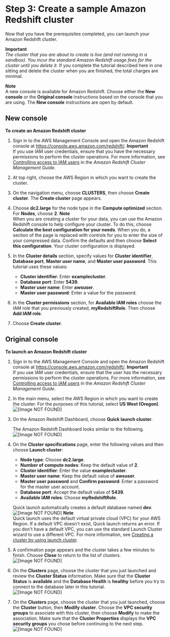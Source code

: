 # Step 3: Create a sample Amazon Redshift cluster<a name="rs-gsg-launch-sample-cluster"></a>

Now that you have the prerequisites completed, you can launch your Amazon Redshift cluster\.

**Important**  
*The cluster that you are about to create is live \(and not running in a sandbox\)\. You incur the standard Amazon Redshift usage fees for the cluster until you delete it\.* If you complete the tutorial described here in one sitting and delete the cluster when you are finished, the total charges are minimal\. 

**Note**  
A new console is available for Amazon Redshift\. Choose either the **New console** or the **Original console** instructions based on the console that you are using\. The **New console** instructions are open by default\.

## New console<a name="create-cluster-sample"></a>

**To create an Amazon Redshift cluster**

1. Sign in to the AWS Management Console and open the Amazon Redshift console at [https://console\.aws\.amazon\.com/redshift/](https://console.aws.amazon.com/redshift/)\.
**Important**  
If you use IAM user credentials, ensure that you have the necessary permissions to perform the cluster operations\. For more information, see [Controlling access to IAM users](https://docs.aws.amazon.com/redshift/latest/mgmt/iam-redshift-user-mgmt.html) in the *Amazon Redshift Cluster Management Guide*\.

1. At top right, choose the AWS Region in which you want to create the cluster\. 

1. On the navigation menu, choose **CLUSTERS**, then choose **Create cluster**\. The **Create cluster** page appears\.

1. Choose **dc2\.large** for the node type in the **Compute optimized** section\. For **Nodes**, choose **2**\. 
**Note**  
When you are creating a cluster for your data, you can use the Amazon Redshift console to help configure your cluster\. To do this, choose **Calculate the best configuration for your needs**\. When you do, a section of the page is replaced with controls for you to enter the size of your compressed data\. Confirm the defaults and then choose **Select this configuration**\. Your cluster configuration is displayed\. 

1. In the **Cluster details** section, specify values for **Cluster identifier**, **Database port**, **Master user name**, and **Master user password**\. This tutorial uses these values: 
   + **Cluster identifier**: Enter **examplecluster**\.
   + **Database port**: Enter **5439**\.
   + **Master user name**: Enter **awsuser**\.
   + **Master user password**: Enter a value for the password\.

1. In the **Cluster permissions** section, for **Available IAM roles** choose the IAM role that you previously created, **myRedshiftRole**\. Then choose **Add IAM role**\. 

1. Choose **Create cluster**\. 

## Original console<a name="rs-gsg-how-to-launch-sample-cluster"></a>

**To launch an Amazon Redshift cluster**

1. Sign in to the AWS Management Console and open the Amazon Redshift console at [https://console\.aws\.amazon\.com/redshift/](https://console.aws.amazon.com/redshift/)\.
**Important**  
If you use IAM user credentials, ensure that the user has the necessary permissions to perform the cluster operations\. For more information, see [Controlling access to IAM users](https://docs.aws.amazon.com/redshift/latest/mgmt/iam-redshift-user-mgmt.html) in the *Amazon Redshift Cluster Management Guide*\.

1. In the main menu, select the AWS Region in which you want to create the cluster\. For the purposes of this tutorial, select **US West \(Oregon\)**\.  
![\[Image NOT FOUND\]](http://docs.aws.amazon.com/redshift/latest/gsg/images/rs-gsg-aws-region-selector.png)

1. On the Amazon Redshift Dashboard, choose **Quick launch cluster**\.

   The Amazon Redshift Dashboard looks similar to the following\.  
![\[Image NOT FOUND\]](http://docs.aws.amazon.com/redshift/latest/gsg/images/rs-gsg-clusters-launch-cluster-10.png)

1. On the **Cluster specifications** page, enter the following values and then choose **Launch cluster**:
   + **Node type**: Choose **dc2\.large**\.
   + **Number of compute nodes**: Keep the default value of **2**\.
   + **Cluster identifier**: Enter the value **examplecluster**\.
   + **Master user name**: Keep the default value of **awsuser**\.
   + **Master user password** and **Confirm password**: Enter a password for the master user account\.
   + **Database port**: Accept the default value of **5439**\.
   + **Available IAM roles**: Choose **myRedshiftRole**\. 

   Quick launch automatically creates a default database named **dev**\.  
![\[Image NOT FOUND\]](http://docs.aws.amazon.com/redshift/latest/gsg/images/gsg-launch-parameters.png)
**Note**  
Quick launch uses the default virtual private cloud \(VPC\) for your AWS Region\. If a default VPC doesn't exist, Quick launch returns an error\. If you don't have a default VPC, you can use the standard Launch Cluster wizard to use a different VPC\. For more information, see [Creating a cluster by using launch cluster](https://docs.aws.amazon.com/redshift/latest/mgmt/managing-clusters-console.html#create-cluster)\.

1. A confirmation page appears and the cluster takes a few minutes to finish\. Choose **Close** to return to the list of clusters\.  
![\[Image NOT FOUND\]](http://docs.aws.amazon.com/redshift/latest/gsg/images/gsg-cluster-launching.png)

1. On the **Clusters** page, choose the cluster that you just launched and review the **Cluster Status** information\. Make sure that the **Cluster Status** is **available** and the **Database Health** is **healthy** before you try to connect to the database later in this tutorial\.  
![\[Image NOT FOUND\]](http://docs.aws.amazon.com/redshift/latest/gsg/images/gsg-cluster-list.png)

1. On the **Clusters** page, choose the cluster that you just launched, choose the **Cluster** button, then **Modify cluster**\. Choose the **VPC security groups** to associate with this cluster, then choose **Modify** to make the association\. Make sure that the **Cluster Properties** displays the **VPC security groups** you chose before continuing to the next step\.  
![\[Image NOT FOUND\]](http://docs.aws.amazon.com/redshift/latest/gsg/images/gsg-modify-cluster.png)